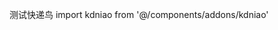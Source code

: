 
<kdniao code="773284102428531" company="STO"><el-button link type="primary" icon="View">测试快递鸟</el-button></kdniao>
import kdniao from '@/components/addons/kdniao'